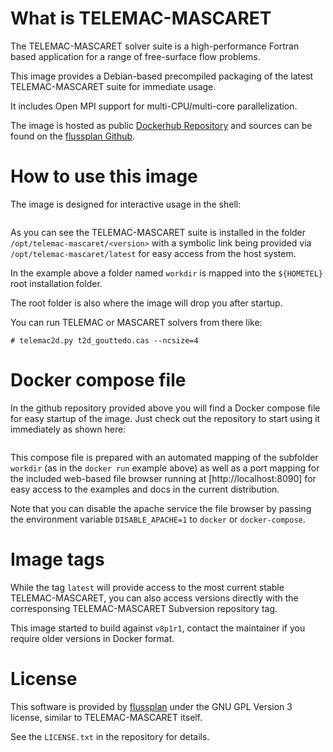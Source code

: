 # What is TELEMAC-MASCARET

The TELEMAC-MASCARET solver suite is a high-performance Fortran based application for a range of free-surface flow problems.

This image provides a Debian-based precompiled packaging of the latest TELEMAC-MASCARET suite for immediate usage.

It includes Open MPI support for multi-CPU/multi-core parallelization.

The image is hosted as public [Dockerhub Repository](https://hub.docker.com/repository/docker/flussplan/telemac) and sources
can be found on the [flussplan Github](https://github.com/flussplan/docker-telemac).

# How to use this image

The image is designed for interactive usage in the shell:

```docker run --rm -it -v ./workdir:/opt/telemac-mascaret/latest/workdir flussplan/telemac
```

As you can see the TELEMAC-MASCARET suite is installed in the folder `/opt/telemac-mascaret/<version>` with a symbolic link being
provided via `/opt/telemac-mascaret/latest` for easy access from the host system.

In the example above a folder named `workdir` is mapped into the `${HOMETEL}` root installation folder.

The root folder is also where the image will drop you after startup.

You can run TELEMAC or MASCARET solvers from there like:

```# cd examples/telemac2d/gouttedo
# telemac2d.py t2d_gouttedo.cas --ncsize=4
```

# Docker compose file

In the github repository provided above you will find a Docker compose file for easy startup of the image. Just check out the
repository to start using it immediately as shown here:

```# docker-compose run --rm --service-ports telemac-mascaret
```

This compose file is prepared with an automated mapping of the subfolder `workdir` (as in the `docker run` example above) as well
as a port mapping for the included web-based file browser running at [http://localhost:8090] for easy access to the examples and docs in the current
distribution.

Note that you can disable the apache service the file browser by passing the environment variable `DISABLE_APACHE=1` to `docker` or `docker-compose`. 

# Image tags

While the tag `latest` will provide access to the most current stable TELEMAC-MASCARET, you can also access versions directly with
the corresponsing TELEMAC-MASCARET Subversion repository tag.

This image started to build against `v8p1r1`, contact the maintainer if you require older versions in Docker format.

# License

This software is provided by [flussplan](http://www.flussplan.at) under the GNU GPL Version 3 license, similar to TELEMAC-MASCARET itself.

See the `LICENSE.txt` in the repository for details.